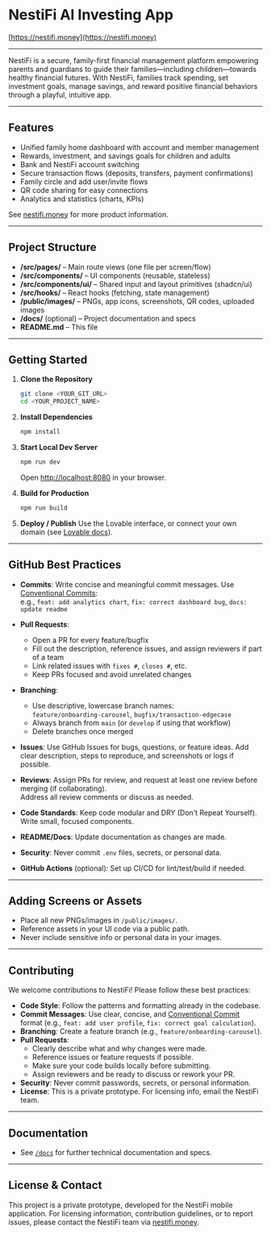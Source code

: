 
# NestiFi AI Investing App

[https://nestifi.money](https://nestifi.money)

---

NestiFi is a secure, family-first financial management platform empowering parents and guardians to guide their families—including children—towards healthy financial futures. With NestiFi, families track spending, set investment goals, manage savings, and reward positive financial behaviors through a playful, intuitive app.

---

## Features

- Unified family home dashboard with account and member management
- Rewards, investment, and savings goals for children and adults
- Bank and NestiFi account switching
- Secure transaction flows (deposits, transfers, payment confirmations)
- Family circle and add user/invite flows
- QR code sharing for easy connections
- Analytics and statistics (charts, KPIs)

See [nestifi.money](https://nestifi.money) for more product information.

---

## Project Structure

- **/src/pages/** – Main route views (one file per screen/flow)
- **/src/components/** – UI components (reusable, stateless)
- **/src/components/ui/** – Shared input and layout primitives (shadcn/ui)
- **/src/hooks/** – React hooks (fetching, state management)
- **/public/images/** – PNGs, app icons, screenshots, QR codes, uploaded images
- **/docs/** (optional) – Project documentation and specs
- **README.md** – This file

---

## Getting Started

1. **Clone the Repository**
   ```sh
   git clone <YOUR_GIT_URL>
   cd <YOUR_PROJECT_NAME>
   ```

2. **Install Dependencies**
   ```sh
   npm install
   ```

3. **Start Local Dev Server**
   ```sh
   npm run dev
   ```
   Open [http://localhost:8080](http://localhost:8080) in your browser.

4. **Build for Production**
   ```sh
   npm run build
   ```

5. **Deploy / Publish**
   Use the Lovable interface, or connect your own domain (see [Lovable docs](https://docs.lovable.dev/user-guides/deployment)).

---

## GitHub Best Practices

- **Commits**: Write concise and meaningful commit messages. Use [Conventional Commits](https://www.conventionalcommits.org/en/v1.0.0/):  
  e.g., `feat: add analytics chart`, `fix: correct dashboard bug`, `docs: update readme`
- **Pull Requests**:
    - Open a PR for every feature/bugfix
    - Fill out the description, reference issues, and assign reviewers if part of a team
    - Link related issues with `fixes #`, `closes #`, etc.
    - Keep PRs focused and avoid unrelated changes
- **Branching**:
    - Use descriptive, lowercase branch names:  
      `feature/onboarding-carousel`, `bugfix/transaction-edgecase`
    - Always branch from `main` (or `develop` if using that workflow)
    - Delete branches once merged

- **Issues**: Use GitHub Issues for bugs, questions, or feature ideas. Add clear description, steps to reproduce, and screenshots or logs if possible.

- **Reviews**: Assign PRs for review, and request at least one review before merging (if collaborating).  
  Address all review comments or discuss as needed.

- **Code Standards**: Keep code modular and DRY (Don’t Repeat Yourself). Write small, focused components.

- **README/Docs**: Update documentation as changes are made.

- **Security**: Never commit `.env` files, secrets, or personal data.

- **GitHub Actions** (optional): Set up CI/CD for lint/test/build if needed.

---

## Adding Screens or Assets

- Place all new PNGs/images in `/public/images/`.
- Reference assets in your UI code via a public path.
- Never include sensitive info or personal data in your images.

---

## Contributing

We welcome contributions to NestiFi! Please follow these best practices:

- **Code Style**: Follow the patterns and formatting already in the codebase.
- **Commit Messages**: Use clear, concise, and [Conventional Commit](https://www.conventionalcommits.org/en/v1.0.0/) format (e.g., `feat: add user profile`, `fix: correct goal calculation`).
- **Branching**: Create a feature branch (e.g., `feature/onboarding-carousel`).
- **Pull Requests**: 
  - Clearly describe what and why changes were made.
  - Reference issues or feature requests if possible.
  - Make sure your code builds locally before submitting.
  - Assign reviewers and be ready to discuss or rework your PR.
- **Security**: Never commit passwords, secrets, or personal information.
- **License**: This is a private prototype. For licensing info, email the NestiFi team.

---

## Documentation

- See [`/docs`](./docs) for further technical documentation and specs.

---

## License & Contact

This project is a private prototype, developed for the NestiFi mobile application.
For licensing information, contribution guidelines, or to report issues, please contact the NestiFi team via [nestifi.money](https://nestifi.money).

